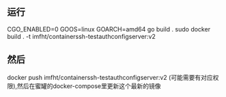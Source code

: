 ## 运行
CGO_ENABLED=0 GOOS=linux GOARCH=amd64 go build .
sudo docker build . -t imfht/containerssh-testauthconfigserver:v2

## 然后
docker push imfht/containerssh-testauthconfigserver:v2 (可能需要有对应权限),然后在蜜罐的docker-compose里更新这个最新的镜像
